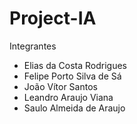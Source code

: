 # Project-IA

Integrantes
- Elias da Costa Rodrigues
- Felipe Porto Silva de Sá
- João Vítor Santos
- Leandro Araujo Viana
- Saulo Almeida de Araujo
